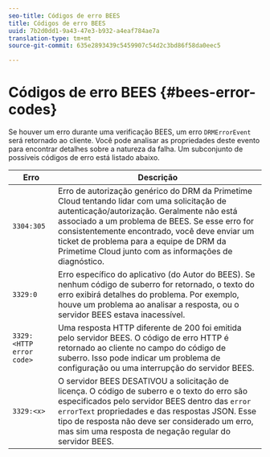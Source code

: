 ```yaml
---
seo-title: Códigos de erro BEES
title: Códigos de erro BEES
uuid: 7b2d0dd1-9a43-47e3-b932-a4eaf784ae7a
translation-type: tm+mt
source-git-commit: 635e2893439c5459907c54d2c3bd86f58da0eec5

---
```



# Códigos de erro BEES {#bees-error-codes}

<!--<a id="section_81946679E1114DBA9FE173D0AA9E2F09"></a>-->

Se houver um erro durante uma verificação BEES, um erro `DRMErrorEvent` será retornado ao cliente. Você pode analisar as propriedades deste evento para encontrar detalhes sobre a natureza da falha. Um subconjunto de possíveis códigos de erro está listado abaixo.

| Erro | Descrição |
|---|---|
| `3304:305` | Erro de autorização genérico do DRM da Primetime Cloud tentando lidar com uma solicitação de autenticação/autorização. Geralmente não está associado a um problema de BEES. Se esse erro for consistentemente encontrado, você deve enviar um ticket de problema para a equipe de DRM da Primetime Cloud junto com as informações de diagnóstico. |
| `3329:0` | Erro específico do aplicativo (do Autor do BEES). Se nenhum código de suberro for retornado, o texto do erro exibirá detalhes do problema. Por exemplo, houve um problema ao analisar a resposta, ou o servidor BEES estava inacessível. |
| `3329:<HTTP error code>` | Uma resposta HTTP diferente de 200 foi emitida pelo servidor BEES. O código de erro HTTP é retornado ao cliente no campo do código de suberro. Isso pode indicar um problema de configuração ou uma interrupção do servidor BEES. |
| `3329:<x>` | O servidor BEES DESATIVOU a solicitação de licença. O código de suberro e o texto do erro são especificados pelo servidor BEES dentro das `error` `errorText` propriedades e das respostas JSON. Esse tipo de resposta não deve ser considerado um erro, mas sim uma resposta de negação regular do servidor BEES. |